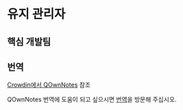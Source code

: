 # 유지 관리자

## 핵심 개발팀

<ProfileCard name="Patrizio Bekerle" img="https://www.gravatar.com/avatar/de150011c0b0eb1047c64e0387a252b9?s=164" backgroundImg="/screenshots/screenshot-darkmode.png" functions="Author" github="pbek" keybase="pbek" />

<ProfileCard name="Waqar Ahmed" img="https://www.gravatar.com/avatar/906b60ea647baf206f452687d1de8ba0?s=164" backgroundImg="/screenshots/screenshot-darkmode.png" functions="Highlighting, Spellchecker, Speed improvements, …" github="Waqar144" />

## 번역

[Crowdin에서 QOwnNotes](https://crowdin.com/project/qownnotes/activity_stream) 참조

QOwnNotes 번역에 도움이 되고 싶으시면 [번역](translation.md)을 방문해 주십시오.
